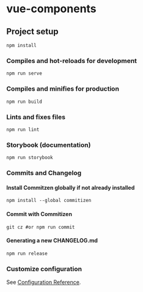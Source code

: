 # vue-components

## Project setup
```
npm install
```

### Compiles and hot-reloads for development
```
npm run serve
```

### Compiles and minifies for production
```
npm run build
```

### Lints and fixes files
```
npm run lint
```

### Storybook (documentation)
```
npm run storybook
```



### Commits and Changelog

#### Install Commitzen globally if not already installed 
```
npm install --global commitizen
```

#### Commit with Commitizen
```
git cz #or npm run commit
```
#### Generating a new CHANGELOG.md
```
npm run release
```


### Customize configuration
See [Configuration Reference](https://cli.vuejs.org/config/).
